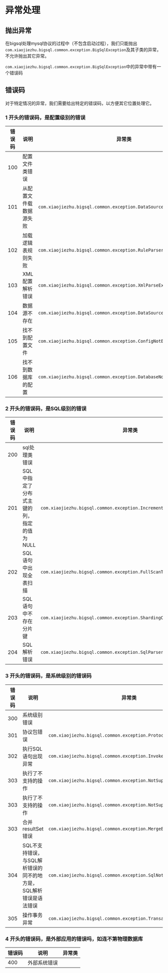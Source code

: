 # 异常处理

## 抛出异常

在bigsql处理mysql协议的过程中（不包含启动过程），我们只能抛出``com.xiaojiezhu.bigsql.common.exception.BigSqlException``及其子类的异常，不允许抛出其它异常。

``com.xiaojiezhu.bigsql.common.exception.BigSqlException``中的异常中带有一个错误码


## 错误码

对于特定情况的异常，我们需要给出特定的错误码，以方便其它位置处理它。

### 1 开头的错误码，是配置级别的错误

|错误码|说明|异常类|
|-|-|-|
|100|配置文件类错误||
|101|从配置文件载数据源失败|``com.xiaojiezhu.bigsql.common.exception.DataSourceLoadException``|
|102|加载逻辑表规则失败|``com.xiaojiezhu.bigsql.common.exception.RuleParserException``|
|103|XML配置解析错误|``com.xiaojiezhu.bigsql.common.exception.XmlParseException``|
|104|数据源不存在|``com.xiaojiezhu.bigsql.common.exception.DataSourceNotExistsException``|
|105|找不到配置文件|``com.xiaojiezhu.bigsql.common.exception.ConfigNotExistException``|
|106|找不到数据库的配置|``com.xiaojiezhu.bigsql.common.exception.DatabaseNotFoundException``|


### 2 开头的错误码，是SQL级别的错误

|错误码|说明|异常类|
|-|-|-|
|200|sql处理类错误||
|201|SQL中指定了分布式主键的列，指定的值为NULL|``com.xiaojiezhu.bigsql.common.exception.IncrementColumnNullException``|
|202|SQL语句中出现全表扫描|``com.xiaojiezhu.bigsql.common.exception.FullScanTableException``|
|203|SQL语句中不存在分片键|``com.xiaojiezhu.bigsql.common.exception.ShardingColumnNotExistException``|
|204|SQL解析错误|``com.xiaojiezhu.bigsql.common.exception.SqlParserException``|

### 3 开头的错误码，是系统级别的错误码

|错误码|说明|异常类|
|-|-|-|
|300|系统级别错误||
|301|协议包错误|``com.xiaojiezhu.bigsql.common.exception.ProtocolErrorException``|
|302|执行SQL语句出现异常|``com.xiaojiezhu.bigsql.common.exception.InvokeStatementException``|
|303|执行了不支持的操作|``com.xiaojiezhu.bigsql.common.exception.NotSupportException``|
|303|执行了不支持的操作|``com.xiaojiezhu.bigsql.common.exception.NotSupportException``|
|303|合并resultSet错误|``com.xiaojiezhu.bigsql.common.exception.MergeException``|
|304|SQL不支持错误，与SQL解析错误的同不的地方是，SQL解析错误是语法错误|``com.xiaojiezhu.bigsql.common.exception.SqlNotSupportException``|
|305|操作事务异常|``com.xiaojiezhu.bigsql.common.exception.TransactionException``|


### 4 开头的错误码，是外部应用的错误吗，如连不第物理数据库

|错误码|说明|异常类|
|-|-|-|
|400|外部系统错误||